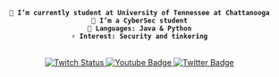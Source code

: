 <div id=info" align="center">
  <b>
  
    🔭 I’m currently student at University of Tennessee at Chattanooga
    🌱 I’m a CyberSec student
    📄 Languages: Java & Python
    ⚡ Interest: Security and tinkering

  </b>
</div>
<br>
<div id="badges" align="center">
  <a href="https://www.twitch.tv/grim_1">
    <img alt="Twitch Status" src="https://img.shields.io/twitch/status/grim_1?style=for-the-badge">
  </a>
  <a href="https://www.youtube.com/channel/UCA6asvZFHmUrFxB09BWghmg">
    <img src="https://img.shields.io/badge/YouTube-red?style=for-the-badge&logo=youtube&logoColor=white" alt="Youtube Badge"/>
  </a>
  <a href="https://www.twitter.com/mycool">
    <img src="https://img.shields.io/badge/Twitter-blue?style=for-the-badge&logo=twitter&logoColor=white" alt="Twitter Badge"/>
  </a>
</div>



